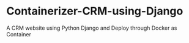 # Containerizer-CRM-using-Django
A CRM website using Python Django and Deploy through Docker as Container 
